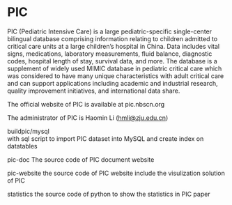 # PIC
PIC (Pediatric Intensive Care) is a large pediatric-specific single-center bilingual database comprising information relating to children admitted to critical care units at a large children’s hospital in China. Data includes vital signs, medications, laboratory measurements, fluid balance, diagnostic codes, hospital length of stay, survival data, and more.  The database is a supplement of widely used MIMIC database in pediatric critical care which was considered to have many unique characteristics with adult critical care and can support applications including academic and industrial research, quality improvement initiatives, and international data share.

The official website of PIC is available at pic.nbscn.org

The administrator of PIC is Haomin Li (hmli@zju.edu.cn)

buildpic/mysql  
    with sql script to import PIC dataset into MySQL and create index on datatables

pic-doc 
    The source code of PIC document website 
    
pic-website
    the source code of PIC website include the visulization solution of PIC
    
statistics
    the source code of python to show the statistics in PIC paper
